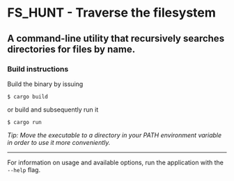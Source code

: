 # FS_HUNT - Traverse the filesystem

## A command-line utility that recursively searches directories for files by name.

### Build instructions

Build the binary by issuing

    $ cargo build

or build and subsequently run it

    $ cargo run

*Tip: Move the executable to a directory in your PATH environment variable in order to use it more conveniently.*

***

For information on usage and available options, run the application with the `--help` flag.